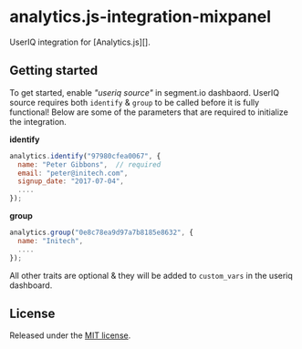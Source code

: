 # analytics.js-integration-mixpanel 

UserIQ integration for [Analytics.js][].


## Getting started

To get started, enable _"useriq source"_ in segment.io dashbaord. UserIQ source requires both `identify` & `group` to be called before it is fully functional! Below are some of the parameters that are required to initialize the integration.

**identify**
```js
analytics.identify("97980cfea0067", {
  name: "Peter Gibbons",  // required
  email: "peter@initech.com", 
  signup_date: "2017-07-04",
  ....
});

```

**group**
```js
analytics.group("0e8c78ea9d97a7b8185e8632", {
  name: "Initech", 
  ....
});
```

All other traits are optional & they will be added to `custom_vars` in the useriq dashboard.



## License

Released under the [MIT license](LICENSE).
